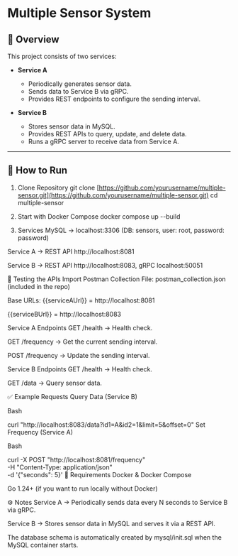 # Multiple Sensor System

## 📌 Overview
This project consists of two services:

- **Service A**
  - Periodically generates sensor data.
  - Sends data to Service B via gRPC.
  - Provides REST endpoints to configure the sending interval.

- **Service B**
  - Stores sensor data in MySQL.
  - Provides REST APIs to query, update, and delete data.
  - Runs a gRPC server to receive data from Service A.

---

## 🚀 How to Run
1. Clone Repository
git clone [https://github.com/yourusername/multiple-sensor.git](https://github.com/yourusername/multiple-sensor.git)
cd multiple-sensor

2. Start with Docker Compose
docker compose up --build

3. Services
MySQL → localhost:3306 (DB: sensors, user: root, password: password)

Service A → REST API http://localhost:8081

Service B → REST API http://localhost:8083, gRPC localhost:50051

🧪 Testing the APIs
Import Postman Collection
File: postman_collection.json (included in the repo)

Base URLs:
{{serviceAUrl}} = http://localhost:8081

{{serviceBUrl}} = http://localhost:8083

Service A Endpoints
GET /health → Health check.

GET /frequency → Get the current sending interval.

POST /frequency → Update the sending interval.

Service B Endpoints
GET /health → Health check.

GET /data → Query sensor data.

✅ Example Requests
Query Data (Service B)

Bash

curl "http://localhost:8083/data?id1=A&id2=1&limit=5&offset=0"
Set Frequency (Service A)

Bash

curl -X POST "http://localhost:8081/frequency" \
     -H "Content-Type: application/json" \
     -d '{"seconds": 5}'
📂 Requirements
Docker & Docker Compose

Go 1.24+ (if you want to run locally without Docker)

⚙️ Notes
Service A → Periodically sends data every N seconds to Service B via gRPC.

Service B → Stores sensor data in MySQL and serves it via a REST API.

The database schema is automatically created by mysql/init.sql when the MySQL container starts.